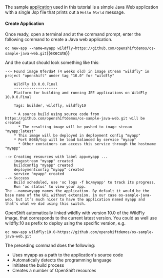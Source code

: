 The sample [application](https://github.com/openshiftdemos/os-sample-java-web.git) used in this tutorial is a simple Java Web application with a single Jsp file that prints out a `Hello World` message.

#### Create Application
Once ready, open a terminal and at the command prompt, enter the following command to create a Java web application.

`oc new-app --name=myapp wildfly~https://github.com/openshiftdemos/os-sample-java-web.git`{{execute}}

And the output should look something like this:

```
--> Found image 0fe7da4 (4 weeks old) in image stream "wildfly" in project "openshift" under tag "10.0" for "wildfly"

    WildFly 10.0.0.Final
    --------------------
    Platform for building and running JEE applications on WildFly 10.0.0.Final

    Tags: builder, wildfly, wildfly10

    * A source build using source code from https://github.com/openshiftdemos/os-sample-java-web.git will be created
      * The resulting image will be pushed to image stream "myapp:latest"
    * This image will be deployed in deployment config "myapp"
    * Port 8080/tcp will be load balanced by service "myapp"
      * Other containers can access this service through the hostname "myapp"

--> Creating resources with label app=myapp ...
    imagestream "myapp" created
    buildconfig "myapp" created
    deploymentconfig "myapp" created
    service "myapp" created
--> Success
    Build scheduled, use 'oc logs -f bc/myapp' to track its progress.
    Run 'oc status' to view your app.
The --name=myapp names the application. By default it would be the base name of the URL without extension, in our case os-sample-java-web, but it’s much nicer to have the application named myapp and that’s what we did using this switch.
```

OpenShift automatically linked wildfly with version 10.0 of the WildFly image, that corresponds to the current latest version. You could as well use wildfly:10 as prefix to deploy using the specific version, e.g.

```
oc new-app wildfly:10.0~https://github.com/openshiftdemos/os-sample-java-web.git
```

The preceding command does the following:

- Uses myapp as a path to the application's source code
- Automatically detects the programming language
- Initiates the build process
- Creates a number of OpenShift resources